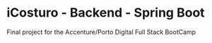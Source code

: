 # iCosturo - Backend - Spring Boot

Final project for the Accenture/Porto Digital Full Stack BootCamp
